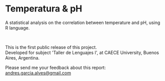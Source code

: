# Temperatura & pH

A statistical analysis on the correlation between temperature and pH, using R language.

&nbsp;

This is the first public release of this project.  
Developed for subject 'Taller de Lenguajes I', at CAECE University, Buenos Aires, Argentina.  

Please send me your feedback about this report: andres.garcia.alves@gmail.com
